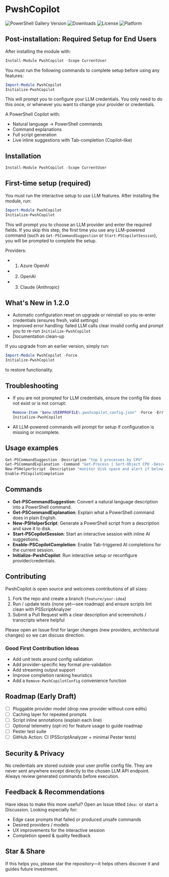 
# PwshCopilot

![PowerShell Gallery Version](https://img.shields.io/powershellgallery/v/PwshCopilot?label=PwshCopilot&logo=powershell)
![Downloads](https://img.shields.io/powershellgallery/dt/PwshCopilot)
![License](https://img.shields.io/badge/license-MIT-blue.svg)
![Platform](https://img.shields.io/badge/platform-PowerShell%205.1%2B%20%7C%20Core%207+-purple)

## Post-installation: Required Setup for End Users

After installing the module with:
```powershell
Install-Module PwshCopilot -Scope CurrentUser
```
You must run the following commands to complete setup before using any features:
```powershell
Import-Module PwshCopilot
Initialize-PwshCopilot
```
This will prompt you to configure your LLM credentials. You only need to do this once, or whenever you want to change your provider or credentials.


A PowerShell Copilot with:
- Natural language → PowerShell commands
- Command explanations
- Full script generation
- Live inline suggestions with Tab-completion (Copilot-like)

## Installation
```powershell
Install-Module PwshCopilot -Scope CurrentUser
```



## First-time setup (required)
You must run the interactive setup to use LLM features. After installing the module, run:

```powershell
Import-Module PwshCopilot
Initialize-PwshCopilot
```

This will prompt you to choose an LLM provider and enter the required fields. If you skip this step, the first time you use any LLM-powered command (such as `Get-PSCommandSuggestion` or `Start-PSCopilotSession`), you will be prompted to complete the setup.

Providers:
- 1) Azure OpenAI
- 2) OpenAI
- 3) Claude (Anthropic)

## What's New in 1.2.0

- Automatic configuration reset on upgrade or reinstall so you re-enter credentials (ensures fresh, valid settings)
- Improved error handling: failed LLM calls clear invalid config and prompt you to re-run `Initialize-PwshCopilot`
- Documentation clean-up

If you upgrade from an earlier version, simply run:
```powershell
Import-Module PwshCopilot -Force
Initialize-PwshCopilot
```
to restore functionality.
## Troubleshooting

- If you are not prompted for LLM credentials, ensure the config file does not exist or is not corrupt:
	```powershell
	Remove-Item "$env:USERPROFILE\.pwshcopilot_config.json" -Force -ErrorAction SilentlyContinue
	Initialize-PwshCopilot
	```
- All LLM-powered commands will prompt for setup if configuration is missing or incomplete.

## Usage examples
```powershell
Get-PSCommandSuggestion -Description "top 5 processes by CPU"
Get-PSCommandExplanation -Command "Get-Process | Sort-Object CPU -Descending | Select-Object -First 5"
New-PSHelperScript -Description "monitor disk space and alert if below 10%"
Enable-PSCopilotCompletion
```

## Commands
- **Get-PSCommandSuggestion**: Convert a natural language description into a PowerShell command.
- **Get-PSCommandExplanation**: Explain what a PowerShell command does in plain English.
- **New-PSHelperScript**: Generate a PowerShell script from a description and save it to disk.
- **Start-PSCopilotSession**: Start an interactive session with inline AI suggestions.
- **Enable-PSCopilotCompletion**: Enable Tab-triggered AI completions for the current session.
- **Initialize-PwshCopilot**: Run interactive setup or reconfigure provider/credentials.

## Contributing

PwshCopilot is open source and welcomes contributions of all sizes:

1. Fork the repo and create a branch (`feature/your-idea`)
2. Run / update tests (none yet—see roadmap) and ensure scripts lint clean with PSScriptAnalyzer
3. Submit a Pull Request with a clear description and screenshots / transcripts where helpful

Please open an Issue first for larger changes (new providers, architectural changes) so we can discuss direction.

### Good First Contribution Ideas
- Add unit tests around config validation
- Add provider-specific key format pre-validation
- Add streaming output support
- Improve completion ranking heuristics
- Add a `Remove-PwshCopilotConfig` convenience function

## Roadmap (Early Draft)
- [ ] Pluggable provider model (drop new provider without core edits)
- [ ] Caching layer for repeated prompts
- [ ] Script inline annotations (explain each line)
- [ ] Optional telemetry (opt-in) for feature usage to guide roadmap
- [ ] Pester test suite
- [ ] GitHub Action: CI (PSScriptAnalyzer + minimal Pester tests)

## Security & Privacy
No credentials are stored outside your user profile config file. They are never sent anywhere except directly to the chosen LLM API endpoint. Always review generated commands before execution.

## Feedback & Recommendations
Have ideas to make this more useful? Open an Issue titled `Idea:` or start a Discussion. Looking especially for:
- Edge case prompts that failed or produced unsafe commands
- Desired providers / models
- UX improvements for the interactive session
- Completion speed & quality feedback

## Star & Share
If this helps you, please star the repository—it helps others discover it and guides future investment.

